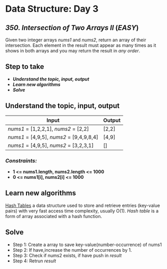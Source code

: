 # Data Structure: Day 3

## _350. Intersection of Two Arrays II_ (_EASY_)

Given two integer arrays _nums1_ and _nums2_, return an array of their intersection. Each element in the result must appear as many times as it shows in both arrays and you may return the result in _any order_.

## Step to take

-   **_Understand the topic, input, output_**
-   **_Learn new algorithms_**
-   **_Solve_**

## **Understand the topic, input, output**

| Input                                    | Output |
| ---------------------------------------- | ------ |
| _nums1_ = [1,2,2,1], _nums2_ = [2,2]     | [2,2]  |
| _nums1_ = [4,9,5], _nums2_ = [9,4,9,8,4] | [4,9]  |
| _nums1_ = [4,9,5], _nums2_ = [3,2,3,1]   | []     |

### **_Constraints:_**

-   **1 <= nums1.length, nums2.length <= 1000**
-   **0 <= nums1[i], nums2[i] <= 1000**

## **Learn new algorithms**

[Hash Tables](https://www.hackerearth.com/practice/data-structures/hash-tables/basics-of-hash-tables/tutorial/) a data structure used to store and retrieve entries (key-value pairs) with very fast access time complexity, usually O(1). _Hash table_ is a form of array associated with a hash function.

## **Solve**

-   Step 1: Create a array to save key-value(number-occurrence) of nums1
-   Step 2: If have,increase the number of occurrences by 1.
-   Step 3: Check if nums2 exists, if have push in _result_
-   Step 4: Retrun _result_
